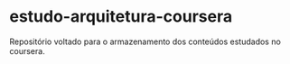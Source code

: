 # estudo-arquitetura-coursera
Repositório voltado para o armazenamento dos conteúdos estudados no coursera.
